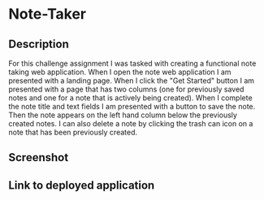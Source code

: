# Note-Taker

## Description 

For this challenge assignment I was tasked with creating a functional note taking web application. When I open the note web application I am presented with a landing page. When I click the "Get Started" button I am presented with a page that has two columns (one for previously saved notes and one for a note that is actively being created). When I complete the note title and text fields I am presented with a button to save the note. Then the note appears on the left hand column below the previously created notes. I can also delete a note by clicking the trash can icon on a note that has been previously created. 

## Screenshot


## Link to deployed application